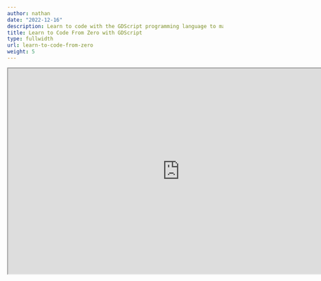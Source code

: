 ```yaml
---
author: nathan
date: "2022-12-16"
description: Learn to code with the GDScript programming language to make games in Godot. This free and open-source app will teach you the foundations you'll need to later code your games.
title: Learn to Code From Zero with GDScript
type: fullwidth
url: learn-to-code-from-zero
weight: 5
---
```


<iframe allowfullscreen src="https://gdquest.github.io/learn-gdscript/" title="Free app to learn GDScript" style="min-width: 800px; min-height: 480px; margin: auto; display: block;" ></iframe> 
